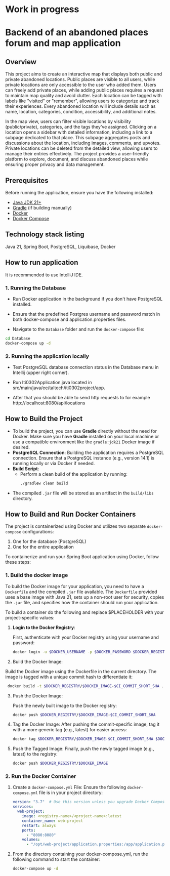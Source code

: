 # Work in progress

# Backend of an abandoned places forum and map application

## Overview
This project aims to create an interactive map that displays both public and private abandoned locations. Public places are visible to all users, while private locations are only accessible to the user who added them. Users can freely add private places, while adding public places requires a request to maintain map quality and avoid clutter. Each location can be tagged with labels like "visited" or "remember", allowing users to categorize and track their experiences. Every abandoned location will include details such as name, location, categories, condition, accessibility, and additional notes.

In the map view, users can filter visible locations by visibility (public/private), categories, and the tags they’ve assigned. Clicking on a location opens a sidebar with detailed information, including a link to a subpage dedicated to that place. This subpage aggregates posts and discussions about the location, including images, comments, and upvotes. Private locations can be deleted from the detailed view, allowing users to manage their entries effectively. The project provides a user-friendly platform to explore, document, and discuss abandoned places while ensuring proper privacy and data management.


## Prerequisites
Before running the application, ensure you have the following installed:
- [Java JDK 21+](https://adoptopenjdk.net/)
- [Gradle](https://gradle.org/) (if building manually)
- [Docker](https://www.docker.com/)
- [Docker Compose](https://docs.docker.com/compose/)

## Technology stack listing

Java 21, Spring Boot, PostgreSQL, Liquibase, Docker

## How to run application

It is recommended to use IntelliJ IDE.

### 1. Running the Database

- Run Docker application in the background if you don't have PostgreSQL installed.

- Ensure that the predefined Postgres username and password match in both docker-compose and application.properties files.

- Navigate to the `Database` folder and run the `docker-compose` file:
```bash
cd Database
docker-compose up -d
```

### 2. Running the application locally

- Test PostgreSQL database connection status in the Database menu in Intellij (upper right corner).

- Run Iti0302Application.java located in src/main/java/ee/taltech/iti0302project/app.

- After that you should be able to send http requests to for example http://localhost:8080/api/locations


## How to Build the Project

- To build the project, you can use **Gradle** directly without the need for Docker. Make sure you have **Gradle** installed on your local machine or use a compatible environment like the `gradle:jdk21` Docker image if desired.
- **PostgreSQL Connection**: Building the application requires a PostgreSQL connection. Ensure that a PostgreSQL instance (e.g., version 14.1) is running locally or via Docker if needed.
- **Build Script**:
  - Perform a clean build of the application by running:
    ```bash
    ./gradlew clean build
    ```
- The compiled `.jar` file will be stored as an artifact in the `build/libs` directory.


## How to Build and Run Docker Containers

The project is containerized using Docker and utilizes two separate `docker-compose` configurations:
1. One for the database (PostgreSQL)
2. One for the entire application

To containerize and run your Spring Boot application using Docker, follow these steps:

### 1. Build the docker image

To build the Docker image for your application, you need to have a `Dockerfile` and the compiled `.jar` file available. The `Dockerfile` provided uses a base image with Java 21, sets up a non-root user for security, copies the `.jar` file, and specifies how the container should run your application.

To build a container do the following and replace $PLACEHOLDER with your project-specific values:

1. **Login to the Docker Registry**:

   First, authenticate with your Docker registry using your username and password:
    ```bash
    docker login -u $DOCKER_USERNAME -p $DOCKER_PASSWORD $DOCKER_REGISTRY
    ```
2. Build the Docker Image:

Build the Docker image using the Dockerfile in the current directory.
The image is tagged with a unique commit hash to differentiate it:
  ```bash
   docker build -t $DOCKER_REGISTRY/$DOCKER_IMAGE-$CI_COMMIT_SHORT_SHA .
   ```
3. Push the Docker Image:

   Push the newly built image to the Docker registry:
   ```bash
   docker push $DOCKER_REGISTRY/$DOCKER_IMAGE-$CI_COMMIT_SHORT_SHA
   ```
4. Tag the Docker Image:
   After pushing the commit-specific image, tag it with a more generic tag (e.g., latest) for easier access:
    ```bash
   docker tag $DOCKER_REGISTRY/$DOCKER_IMAGE-$CI_COMMIT_SHORT_SHA $DOCKER_REGISTRY/$DOCKER_IMAGE
   ```
5. Push the Tagged Image:
   Finally, push the newly tagged image (e.g., latest) to the registry:
    ```bash
   docker push $DOCKER_REGISTRY/$DOCKER_IMAGE
   ```

### 2. Run the Docker Container

1. Create a `docker-compose.yml` File:
   Ensure the following `docker-compose.yml` file is in your project directory:

   ```yaml
   version: "3.7"  # Use this version unless you upgrade Docker Compose
   services:
     web-project:
       image: <registry-name>/<project-name>:latest
       container_name: web-project
       restart: always
       ports:
         - "8080:8080"
       volumes:
         - "/opt/web-project/application.properties:/app/application.properties"
    ```

2. From the directory containing your docker-compose.yml, run the following command to start the container:
    ```bash
   docker-compose up -d
   ```
